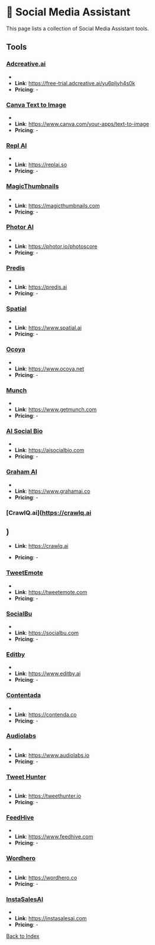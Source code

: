 # 🍒 Social Media Assistant

This page lists a collection of Social Media Assistant tools.

## Tools

### [Adcreative.ai](https://free-trial.adcreative.ai/yu6pljyh4s0k)
-
- **Link**: https://free-trial.adcreative.ai/yu6pljyh4s0k
- **Pricing**: -

### [Canva Text to Image](https://www.canva.com/your-apps/text-to-image)
-
- **Link**: https://www.canva.com/your-apps/text-to-image
- **Pricing**: -

### [Repl AI](https://replai.so)
-
- **Link**: https://replai.so
- **Pricing**: -

### [MagicThumbnails](https://magicthumbnails.com)
-
- **Link**: https://magicthumbnails.com
- **Pricing**: -

### [Photor AI](https://photor.io/photoscore)
-
- **Link**: https://photor.io/photoscore
- **Pricing**: -

### [Predis](https://predis.ai)
-
- **Link**: https://predis.ai
- **Pricing**: -

### [Spatial](https://www.spatial.ai)
-
- **Link**: https://www.spatial.ai
- **Pricing**: -

### [Ocoya](https://www.ocoya.net)
-
- **Link**: https://www.ocoya.net
- **Pricing**: -

### [Munch](https://www.getmunch.com)
-
- **Link**: https://www.getmunch.com
- **Pricing**: -

### [AI Social Bio](https://aisocialbio.com)
-
- **Link**: https://aisocialbio.com
- **Pricing**: -

### [Graham AI](https://www.grahamai.co)
-
- **Link**: https://www.grahamai.co
- **Pricing**: -

### [CrawlQ.ai](https://crawlq.ai
)
-
- **Link**: https://crawlq.ai

- **Pricing**: -

### [TweetEmote](https://tweetemote.com)
-
- **Link**: https://tweetemote.com
- **Pricing**: -

### [SocialBu](https://socialbu.com)
-
- **Link**: https://socialbu.com
- **Pricing**: -

### [Editby](https://www.editby.ai)
-
- **Link**: https://www.editby.ai
- **Pricing**: -

### [Contentada](https://contenda.co)
-
- **Link**: https://contenda.co
- **Pricing**: -

### [Audiolabs](https://www.audiolabs.io)
-
- **Link**: https://www.audiolabs.io
- **Pricing**: -

### [Tweet Hunter](https://tweethunter.io)
-
- **Link**: https://tweethunter.io
- **Pricing**: -

### [FeedHive](https://www.feedhive.com)
-
- **Link**: https://www.feedhive.com
- **Pricing**: -

### [Wordhero](https://wordhero.co)
-
- **Link**: https://wordhero.co
- **Pricing**: -

### [InstaSalesAI](https://instasalesai.com)
-
- **Link**: https://instasalesai.com
- **Pricing**: -


[Back to Index](../README.MD)
